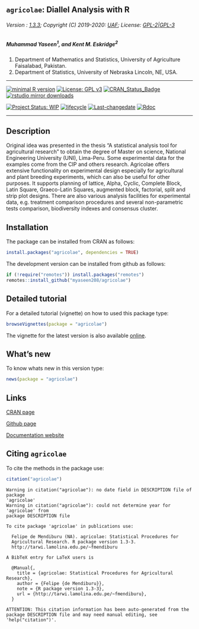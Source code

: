 
## `agricolae`: Diallel Analysis with R

###### Version : [1.3.3](https://myaseen208.github.io/agricolae/); Copyright (C) 2019-2020: [UAF](http://uaf.edu.pk//); License: [GPL-2|GPL-3](https://www.r-project.org/Licenses/)

##### *Muhammad Yaseen<sup>1</sup>, and Kent M. Eskridge<sup>2</sup>*

1.  Department of Mathematics and Statistics, University of Agriculture
    Faisalabad, Pakistan.
2.  Department of Statistics, University of Nebraska Lincoln, NE, USA.

-----

[![minimal R
version](https://img.shields.io/badge/R%3E%3D-3.5.0-6666ff.svg)](https://cran.r-project.org/)
[![License: GPL
v3](https://img.shields.io/badge/License-GPL%20v3-blue.svg)](https://www.gnu.org/licenses/gpl-3.0)
[![CRAN\_Status\_Badge](https://www.r-pkg.org/badges/version-last-release/agricolae)](https://cran.r-project.org/package=agricolae)
[![rstudio mirror
downloads](https://cranlogs.r-pkg.org/badges/grand-total/agricolae?color=green)](https://CRAN.R-project.org/package=agricolae)
<!-- [![packageversion](https://img.shields.io/badge/Package%20version-0.2.3.3-orange.svg)](https://github.com/myaseen208/agricolae) -->

<!-- [![GitHub Download Count](https://github-basic-badges.herokuapp.com/downloads/myaseen208/agricolae/total.svg)] -->

[![Project Status:
WIP](http://www.repostatus.org/badges/latest/inactive.svg)](http://www.repostatus.org/#inactive)
[![lifecycle](https://img.shields.io/badge/lifecycle-stable-brightgreen.svg)](https://www.tidyverse.org/lifecycle/#stable)
[![Last-changedate](https://img.shields.io/badge/last%20change-2020--02--14-yellowgreen.svg)](https://github.com/myaseen208/agricolae)
[![Rdoc](http://www.rdocumentation.org/badges/version/agricolae)](http://www.rdocumentation.org/packages/agricolae)

-----

## Description

Original idea was presented in the thesis “A statistical analysis tool
for agricultural research” to obtain the degree of Master on science,
National Engineering University (UNI), Lima-Peru. Some experimental data
for the examples come from the CIP and others research. Agricolae offers
extensive functionality on experimental design especially for
agricultural and plant breeding experiments, which can also be useful
for other purposes. It supports planning of lattice, Alpha, Cyclic,
Complete Block, Latin Square, Graeco-Latin Squares, augmented block,
factorial, split and strip plot designs. There are also various analysis
facilities for experimental data, e.g. treatment comparison procedures
and several non-parametric tests comparison, biodiversity indexes and
consensus cluster.

## Installation

The package can be installed from CRAN as follows:

``` r
install.packages("agricolae", dependencies = TRUE)
```

The development version can be installed from github as follows:

``` r
if (!require("remotes")) install.packages("remotes")
remotes::install_github("myaseen208/agricolae")
```

## Detailed tutorial

For a detailed tutorial (vignette) on how to used this package type:

``` r
browseVignettes(package = "agricolae")
```

The vignette for the latest version is also available
[online](https://myaseen208.github.io/agricolae/articles/Introagricolae.html).

## What’s new

To know whats new in this version type:

``` r
news(package = "agricolae")
```

## Links

[CRAN page](https://cran.r-project.org/package=agricolae)

[Github page](https://github.com/myaseen208/agricolae)

[Documentation website](https://myaseen208.github.io/agricolae/)

## Citing `agricolae`

To cite the methods in the package
    use:

``` r
citation("agricolae")
```

    Warning in citation("agricolae"): no date field in DESCRIPTION file of package
    'agricolae'
    Warning in citation("agricolae"): could not determine year for 'agricolae' from
    package DESCRIPTION file
    
    To cite package 'agricolae' in publications use:
    
      Felipe de Mendiburu (NA). agricolae: Statistical Procedures for
      Agricultural Research. R package version 1.3-3.
      http://tarwi.lamolina.edu.pe/~fmendiburu
    
    A BibTeX entry for LaTeX users is
    
      @Manual{,
        title = {agricolae: Statistical Procedures for Agricultural Research},
        author = {Felipe {de Mendiburu}},
        note = {R package version 1.3-3},
        url = {http://tarwi.lamolina.edu.pe/~fmendiburu},
      }
    
    ATTENTION: This citation information has been auto-generated from the
    package DESCRIPTION file and may need manual editing, see
    'help("citation")'.
